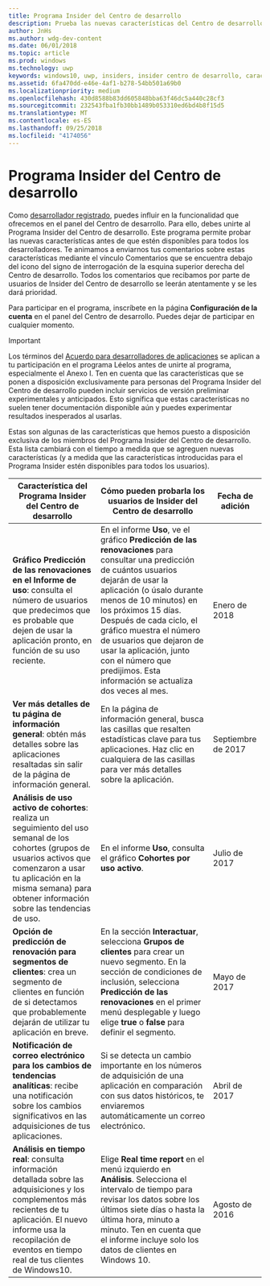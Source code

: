 ```yaml
---
title: Programa Insider del Centro de desarrollo
description: Prueba las nuevas características del Centro de desarrollo antes de que estén disponibles para todos los desarrolladores y cuéntanos qué te parecen.
author: JnHs
ms.author: wdg-dev-content
ms.date: 06/01/2018
ms.topic: article
ms.prod: windows
ms.technology: uwp
keywords: windows10, uwp, insiders, insider centro de desarrollo, características de vista previa
ms.assetid: 6fa470dd-e46e-4af1-b278-54bb501a69b0
ms.localizationpriority: medium
ms.openlocfilehash: 430d8588b83dd605848bba63f46dc5a440c28cf3
ms.sourcegitcommit: 232543fba1fb30bb1489b053310ed6bd4b8f15d5
ms.translationtype: MT
ms.contentlocale: es-ES
ms.lasthandoff: 09/25/2018
ms.locfileid: "4174056"
---
```

# <a name="dev-center-insider-program"></a>Programa Insider del Centro de desarrollo

Como [desarrollador registrado](http://go.microsoft.com/fwlink/?LinkID=615100), puedes influir en la funcionalidad que ofrecemos en el panel del Centro de desarrollo. Para ello, debes unirte al Programa Insider del Centro de desarrollo. Este programa permite probar las nuevas características antes de que estén disponibles para todos los desarrolladores. Te animamos a enviarnos tus comentarios sobre estas características mediante el vínculo Comentarios que se encuentra debajo del icono del signo de interrogación de la esquina superior derecha del Centro de desarrollo. Todos los comentarios que recibamos por parte de usuarios de Insider del Centro de desarrollo se leerán atentamente y se les dará prioridad.

Para participar en el programa, inscríbete en la página **Configuración de la cuenta** en el panel del Centro de desarrollo. Puedes dejar de participar en cualquier momento.

> [!IMPORTANT]
> Los términos del [Acuerdo para desarrolladores de aplicaciones](https://docs.microsoft.com/legal/windows/agreements/app-developer-agreement) se aplican a tu participación en el programa Léelos antes de unirte al programa, especialmente el Anexo I. Ten en cuenta que las características que se ponen a disposición exclusivamente para personas del Programa Insider del Centro de desarrollo pueden incluir servicios de versión preliminar experimentales y anticipados. Esto significa que estas características no suelen tener documentación disponible aún y puedes experimentar resultados inesperados al usarlas.

Estas son algunas de las características que hemos puesto a disposición exclusiva de los miembros del Programa Insider del Centro de desarrollo. Esta lista cambiará con el tiempo a medida que se agreguen nuevas características (y a medida que las características introducidas para el Programa Insider estén disponibles para todos los usuarios).

| Característica del Programa Insider del Centro de desarrollo   | Cómo pueden probarla los usuarios de Insider del Centro de desarrollo | Fecha de adición |
|--------------------------------------|------------------------------------|------------|
|**Gráfico Predicción de las renovaciones en el Informe de uso**: consulta el número de usuarios que predecimos que es probable que dejen de usar la aplicación pronto, en función de su uso reciente. | En el informe **Uso**, ve el gráfico **Predicción de las renovaciones** para consultar una predicción de cuántos usuarios dejarán de usar la aplicación (o úsalo durante menos de 10 minutos) en los próximos 15 días. Después de cada ciclo, el gráfico muestra el número de usuarios que dejaron de usar la aplicación, junto con el número que predijimos. Esta información se actualiza dos veces al mes.  | Enero de 2018 |
|**Ver más detalles de tu página de información general**: obtén más detalles sobre las aplicaciones resaltadas sin salir de la página de información general. | En la página de información general, busca las casillas que resalten estadísticas clave para tus aplicaciones. Haz clic en cualquiera de las casillas para ver más detalles sobre la aplicación. | Septiembre de 2017 |
|**Análisis de uso activo de cohortes**: realiza un seguimiento del uso semanal de los cohortes (grupos de usuarios activos que comenzaron a usar tu aplicación en la misma semana) para obtener información sobre las tendencias de uso.  | En el informe **Uso**, consulta el gráfico **Cohortes por uso activo**.  |Julio de 2017|
|**Opción de predicción de renovación para segmentos de clientes**: crea un segmento de clientes en función de si detectamos que probablemente dejarán de utilizar tu aplicación en breve.  | En la sección **Interactuar**, selecciona **Grupos de clientes** para crear un nuevo segmento. En la sección de condiciones de inclusión, selecciona **Predicción de las renovaciones** en el primer menú desplegable y luego elige **true** o **false** para definir el segmento. |Mayo de 2017|
|**Notificación de correo electrónico para los cambios de tendencias analíticas**: recibe una notificación sobre los cambios significativos en las adquisiciones de tus aplicaciones. | Si se detecta un cambio importante en los números de adquisición de una aplicación en comparación con sus datos históricos, te enviaremos automáticamente un correo electrónico. |Abril de 2017|
|**Análisis en tiempo real**: consulta información detallada sobre las adquisiciones y los complementos más recientes de tu aplicación. El nuevo informe usa la recopilación de eventos en tiempo real de tus clientes de Windows10. | Elige **Real time report** en el menú izquierdo en **Análisis**. Selecciona el intervalo de tiempo para revisar los datos sobre los últimos siete días o hasta la última hora, minuto a minuto. Ten en cuenta que el informe incluye solo los datos de clientes en Windows 10.  |Agosto de 2016|

